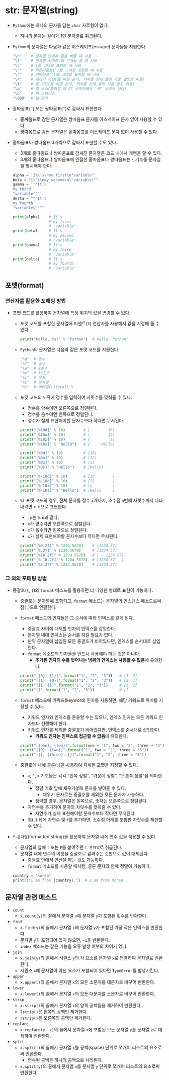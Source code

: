 # str: 문자열(string)

- `Python`에는 하나의 문자를 담는 `char` 자료형이 없다.
  - 하나의 문자는 길이가 1인 문자열로 취급된다.
- `Python`의 문자열은 다음과 같은 이스케이프(escape) 문자들을 지원한다.

  ```py
  "\n"    # 문자열 안에서 줄을 바꿀 때 사용
  "\t"    # 문자열 사이에 탭 간격을 줄 때 사용
  "\\"    # \를 그대로 표현할 때 사용
  "\'"    # 작은따옴표(')를 그대로 표현할 때 사용
  "\""    # 큰따옴표(")를 그대로 표현할 때 사용
  "\r"    # 캐리지 리턴(줄 바꿈 문자, 커서를 현재 줄의 가장 앞으로 이동)
  "\f"    # 폼 피드(줄 바꿈 문자, 커서를 현재 줄의 다음 줄로 이동)
  "\a"    # 벨 소리(출력할 때 PC 스피커에서 '삑' 소리가 난다)
  "\b"    # 백 스페이스
  "\000"  # 널 문자
  ```

- 홑따옴표(`'`) 또는 쌍따옴표(`"`)로 감싸서 표현한다.
  - 홑짜옴표로 감싼 문자열은 쌍따옴표 문자를 이스케이프 문자 없이 사용할 수 있다.
  - 쌍따옴표로 감싼 문자열은 홑따옴표를 이스케이프 문자 없이 사용할 수 있다.
- 홑따옴표나 쌍다옴표 3개씩으로 감싸서 표현할 수도 있다.
  - 3개로 홑따옴표나 쌍따옴표로 감싸진 문자열은 코드 내에서 개행을 할 수 있다.
  - 3개의 홑따옴표나 쌍따옴표에 인접한 홑따옴표나 쌍따옴표는 `\` 기호를 문자임을 명시해야 한다.

  ```py
  alpha = 'It\'s\nmy first\n"variable"'
  beta = "It's\nmy second\n\"variable\""
  gamma = '''It's
  my third
  "variable"'''
  delta = """It's
  my fourth
  "variable\""""

  print(alpha)    # It's
                  # my first
                  # "variable"
  print(beta)     # It's
                  # my second
                  # "variable"
  print(gamma)    # It's
                  # my third
                  # "variable"
  print(delta)    # It's
                  # my fourth
                  # "variable"
  ```

## 포맷(format)

### 연산자를 활용한 포매팅 방법

- 포맷 코드를 활용하여 문자열에 특정 위치의 값을 변경할 수 있다.
  - 포맷 코드를 포함한 문자열에 퍼센트(`%`) 연산자를 사용해서 값을 지정해 줄 수 있다.

    ```py
    print("Hello, %s!" % "Python")  # Hello, Python!
    ```

  - `Python`의 문자열은 다음과 같은 포맷 코드를 지원한다.

    ```py
    "%d"  # 정수
    "%f"  # 실수
    "%o"  # 8진수
    "%x"  # 16진수
    "%c"  # 문자
    "%s"  # 문자열
    "%%"  # 리터럴(literal) %
    ```

  - 포맷 코드의 `%` 뒤에 정수를 입력하여 자릿수를 맞춰줄 수 있다.
    - 정수를 양수이면 오른쪽으로 정렬된다.
    - 정수를 음수이면 왼쪽으로 정렬된다.
    - 정수가 실제 표현해야할 문자수보다 작다면 무시된다.

    ```py
    print("[%10d]" % 10)        # [        10]
    print("[%10o]" % 10)        # [        12]
    print("[%10x]" % 10)        # [         a]
    print("[%10s]" % "Hello")   # [     Hello]

    print("[%0d]" % 10)         # [10]
    print("[%0o]" % 10)         # [12]
    print("[%0x]" % 10)         # [a]
    print("[%0s]" % "Hello")    # [Hello]

    print("[%-10d]" % 10)       # [10        ]
    print("[%-10o]" % 10)       # [12        ]
    print("[%-10x]" % 10)       # [a         ]
    print("[%-10s]" % "Hello")  # [Hello     ]
    ```

  - `%f` 포맷 코드의 경우, 전체 문자를 정수 `x`개까지, 소수점 `n`번째 자릿수까지 나타내려면 `x.n`으로 표현한다.
    - `.n`는 `0.n`과 같다.
    - `x`가 양수라면 오른쪽으로 정렬된다.
    - `x`가 음수라면 왼쪽으로 정렬된다.
    - `x`가 실제 표현해야할 문자수보다 작다면 무시된다.

    ```py
    print("[%0.2f]" % 1234.5678)    # [1234.57]
    print("[%.2f]" % 1234.5678)     # [1234.57]
    print("[%10.2f]" % 1234.5678)   # [   1234.57]
    print("[%-10.2f]" % 1234.5678)  # [1234.57   ]
    print("[%5.2f]" % 1234.5678)    # [1234.57]
    ```

### 그 외의 포매팅 방법

- 중괄호(`{`, `}`)와 `format` 메소드를 활용하면 더 다양한 형태로 표현이 가능하다.
  - 중괄호는 문자열에 포함되고, `format` 메소드는 문자열의 인스턴스 메소드로써 점(`.`)으로 연결한다.
  - `format` 메소드의 인자들은 그 순서에 따라 인덱스를 갖게 된다.
    - 중괄호 사이에 대체할 인자의 인덱스를 삽입한다.
    - 문자열 내에 인덱스는 순서를 지킬 필요가 없다.
    - 만약 문자열에 삽입된 모든 중괄호가 비어있다면, 인덱스를 순서대로 삽입한다.
    - `format` 메소드의 인자들을 반드시 사용해야 하는 것은 아니다.
      - **추가된 인자의 수를 벗어나는 범위의 인덱스는 사용할 수 없음**에 유의한다.

    ```py
    print("[{0}, {1}]".format("1", "2", "3"))   # [1, 2]
    print("[{1}, {0}]".format("1", "2", "3"))   # [2, 1]
    print("[{}, {}]".format("1", "2", "3"))     # [1, 2]
    print("[]".format("1", "2", "3"))           # []
    ```

  - `format` 메소드에 키워드(keyword) 인자를 사용하면, 해당 키워드로 위치를 지정할 수 있다.
    - 키워드 인자와 인덱스를 혼용할 수는 있으나, 인덱스 인자는 모든 키워드 인자보다 선행해야 한다.
    - 키워드 인자를 제외한 중괄호가 비어있다면, 인덱스를 순서대로 삽입한다.
      - **키워드 인자는 인덱스로 접근할 수 없음**에 유의한다.

    ```py
    print("[{one}, {two}]".format(one = "1", two = "2", three = "3"))   # [1, 2]
    print("[{0}, {two}]".format("1", two = "2", three = "3"))           # [1, 2]
    print("[{}, {three}, {}]".format("1", "2", three = "3"))            # [1, 3, 2]
    ```

  - 중괄호에 내에 콜론(`:`)을 사용하여 자세한 포맷을 지정할 수 있다.
    - `<`, `^`, `>` 기호들은 각각 "왼쪽 정렬", "가운데 정렬", "오른쪽 정렬"을 의미한다.
      - 정렬 기호 앞에 채우기(_fill_) 문자를 넣어줄 수 있다.
        - 채우기 문자로는 중괄호를 제외한 모든 문자가 가능하다.
      - 생략할 경우, 문자열은 왼쪽으로, 숫자는 오른쪽으로 정렬된다.
    - 자연수를 추가하여 문자의 자릿수를 맞춰줄 수 있다.
      - 자연수가 실제 표현해야할 문자수보다 작다면 무시된다.
    - 점(`.`) 뒤에 자연수 및 `f`를 추가하면, 소수점 아래를 포함한 자릿수를 제한할 수 있다.

- `f-문자열`(formatted string)을 활용하여 문자열 내에 변수 값을 적용할 수 있다.
  - 문자열의 앞에 `f` 또는 `F`를 붙여주면 `f-문자열`로 취급된다.
  - 문자열 내에 변수의 이름을 중괄호로 감싸주는 것만으로 값이 대체된다.
    - 중괄호 안에서 연산을 하는 것도 가능하다.
    - `format` 메소드를 사용할 때처럼, 콜론 문자와 함께 정렬이 가능하다.

  ```py
  country = "Korea"
  print(f"I am from {country}.")  # I am from Korea.
  ```

## 문자열 관련 메소드

- `count`
  - `x.count(y)`의 꼴에서 문자열 `x`에 문자열 `y`가 포함된 횟수를 반환한다.
- `find`
  - `x.find(y)`의 꼴에서 문자열 `x`에 문자열 `y`가 포함된 가장 작은 인덱스를 반환한다.
  - 문자열 `y`가 포함되어 있지 않으면, `-1`을 반환한다.
  - `index` 메소드는 같은 기능을 오류 발생 여부의 차이가 있다.
- `join`
  - `x.join(y)`의 꼴에서 시퀀스 `y`의 각 요소를 문자열 `x`로 연결하여 문자열로 반환한다.
  - 시퀀스 `x`에 문자열이 아닌 요소가 포함되어 있다면 `TypeError`를 발생시킨다.
- `upper`
  - `x.upper()`의 꼴에서 문자열 `x`의 모든 소문자를 대문자로 바꾸어 반환한다.
- `lower`
  - `x.lower()`의 꼴에서 문자열 `x`의 모든 대문자를 소문자로 바꾸어 반환한다.
- `strip`
  - `x.strip()`의 꼴에서 문자열 `x`의 양쪽 공백들을 제거하여 반환한다.
  - `lstrip()`은 왼쪽의 공백만 제거한다.
  - `rstrip()`은 오른쪽의 공백만 제거한다.
- `replace`
  - `x.replace(y, z)`의 꼴에서 문자열 `x`에 포함된 모든 문자열 `y`를 문자열 `z`로 대체하여 반환한다.
- `split`
  - `x.split()`의 꼴에서 문자열 `x`를 공백(space) 단위로 쪼개어 리스트의 요소로써 반환한다.
    - 연속된 공백은 하나의 공백으로 처리된다.
  - `x.split(y)`의 꼴에서 문자열 `x`를 문자열 `y` 단위로 쪼개어 리스트의 요소로써 반환한다.
